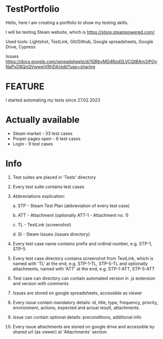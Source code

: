 # TestPortfolio

Hello, here I am creating a portfolio to show my testing skills.

I will be testing Steam website, which is https://store.steampowered.com/

Used tools: Lightshot, TestLink, Git/Github, Google spreadsheets, Google Drive, Cypress

Issues https://docs.google.com/spreadsheets/d/1QRbyMD4RzdSLVCQtBAm2jPOyNaPxD8QnQVwweiVRhDA/edit?usp=sharing

# FEATURE

I started automating my tests since 27.02.2023

# Actually available

- Steam market - 33 test cases
- Proper pages open - 6 test cases
- Login - 9 test cases

# Info

1. Test suites are placed in 'Tests' directory

2. Every test suite contains test cases

3. Abbreviations explication:

	a. STP - Steam Test Plan (abbreviation of every test case)

	b. ATT - Attachment (optionally ATT-1 - Attachment no. 1)
	
	c. TL - TestLink (screenshot)
	
	d. SI - Steam Issues (issues directory)

4. Every test case name contains prefix and ordinal number, e.g. STP-1, STP-5

5. Every test case directory contains screenshot from TestLink, which is named with 'TL' at the end, e.g. STP-1-TL, STP-5-TL and optionally attachments, named with 'ATT' at the end, e.g. STP-1-ATT, STP-5-ATT

6. Test case can directory can contain automated version in .js extension and version with comments

7. Issues are stored on google spreadsheets, accessible as viewer

8. Every issue contain mandatory details: id, title, type, frequency, priority, environment, actions, expected and actual result, attachments.

9. Issue can contain optional details: preconditions, additional info

10. Every issue attachments are stored on google drive and accessible by shared url (as viewer) at 'Attachments' section

